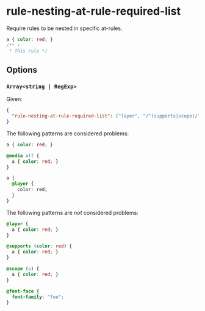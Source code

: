 # rule-nesting-at-rule-required-list

Require rules to be nested in specific at-rules.

<!-- prettier-ignore -->
```css
a { color: red; }
/** ↑
 * This rule */
```

## Options

### `Array<string | RegExp>`

Given:

```json
{
  "rule-nesting-at-rule-required-list": ["layer", "/^(supports|scope)/"]
}
```

The following patterns are considered problems:

<!-- prettier-ignore -->
```css
a { color: red; }
```

<!-- prettier-ignore -->
```css
@media all {
  a { color: red; }
}
```

<!-- prettier-ignore -->
```css
a {
  @layer {
    color: red;
  }
}
```

The following patterns are _not_ considered problems:

<!-- prettier-ignore -->
```css
@layer {
  a { color: red; }
}
```

<!-- prettier-ignore -->
```css
@supports (color: red) {
  a { color: red; }
}
```

<!-- prettier-ignore -->
```css
@scope (a) {
  a { color: red; }
}
```

<!-- prettier-ignore -->
```css
@font-face {
  font-family: "foo";
}
```
